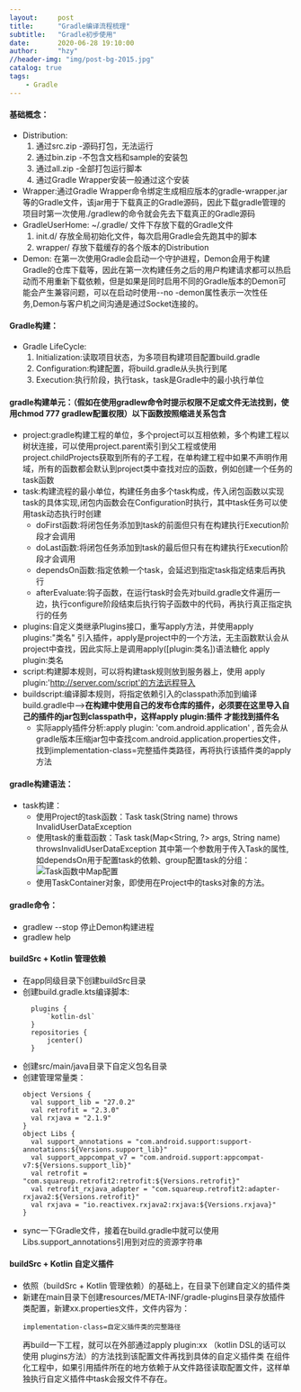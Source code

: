 ```yaml
---
layout:     post
title:      "Gradle编译流程梳理"
subtitle:   "Gradle初步使用"
date:       2020-06-28 19:10:00
author:     "hzy"
//header-img: "img/post-bg-2015.jpg"
catalog: true
tags:
    - Gradle
---
```


#### 基础概念：

- Distribution:
  1. 通过src.zip -源码打包，无法运行
  2. 通过bin.zip -不包含文档和sample的安装包
  3. 通过all.zip -全部打包运行脚本
  4. 通过Gradle Wrapper安装一般通过这个安装
- Wrapper:通过Gradle
  Wrapper命令绑定生成相应版本的gradle-wrapper.jar等的Gradle文件，该jar用于下载真正的Gradle源码，因此下载gradle管理的项目时第一次使用./gradlew的命令就会先去下载真正的Gradle源码
- GradleUserHome: ~/.gradle/ 文件下存放下载的Gradle文件
  1. init.d/ 存放全局初始化文件，每次启用Gradle会先跑其中的脚本
  2. wrapper/ 存放下载缓存的各个版本的Distribution
- Demon:
  在第一次使用Gradle会启动一个守护进程，Demon会用于构建Gradle的仓库下载等，因此在第一次构建任务之后的用户构建请求都可以热启动而不用重新下载依赖，但是如果是同时启用不同的Gradle版本的Demon可能会产生兼容问题，可以在启动时使用--no
  -demon属性表示一次性任务,Demon与客户机之间沟通是通过Socket连接的。

#### Gradle构建：

- Gradle LifeCycle:
  1. Initialization:读取项目状态，为多项目构建项目配置build.gradle
  2. Configuration:构建配置，将build.gradle从头执行到尾
  3. Execution:执行阶段，执行task，task是Gradle中的最小执行单位


#### gradle构建单元：（假如在使用gradlew命令时提示权限不足或文件无法找到，使用chmod 777 gradlew配置权限）以下函数按照缩进关系包含

- project:gradle构建工程的单位，多个project可以互相依赖，多个构建工程以树状连接，可以使用project.parent索引到父工程或使用project.childProjects获取到所有的子工程，在单构建工程中如果不声明作用域，所有的函数都会默认到project类中查找对应的函数，例如创建一个任务的task函数
- task:构建流程的最小单位，构建任务由多个task构成，传入闭包函数以实现task的具体实现,闭包内函数会在Configuration时执行，其中task任务可以使用task动态执行时创建
  - doFirst函数:将闭包任务添加到task的前面但只有在构建执行Execution阶段才会调用
  - doLast函数:将闭包任务添加到task的最后但只有在构建执行Execution阶段才会调用
  - dependsOn函数:指定依赖一个task，会延迟到指定task指定结束后再执行
  - afterEvaluate:钩子函数，在运行task时会先对build.gradle文件遍历一边，执行configure阶段结束后执行钩子函数中的代码，再执行真正指定执行的任务
- plugins:自定义类继承Plugins接口，重写apply方法，并使用apply plugins:"类名"
  引入插件，apply是project中的一个方法，无主函数默认会从project中查找，因此实际上是调用apply(\[plugin:类名\])语法糖化
  apply plugin:类名
- script:构建脚本规则，可以将构建task规则放到服务器上，使用 apply
  plugin:'http://server.com/script'的方法远程导入
- buildscript:编译脚本规则，将指定依赖引入的classpath添加到编译build.gradle中-->**在构建中使用自己的发布仓库的插件，必须要在这里导入自己的插件的jar包到classpath中，这样apply
  plugin:插件 才能找到插件名**
  - 实际apply插件分析:apply plugin: 'com.android.application' ,
    首先会从gradle版本压缩jar包中查找com.android.application.properties文件，找到implementation-class=完整插件类路径，再将执行该插件类的apply方法


#### gradle构建语法：

- task构建：
  - 使用Project的task函数：Task task(String name) throws InvalidUserDataException
  - 使用task的重载函数：Task task(Map<String, ?> args, String name) throwsInvalidUserDataException 其中第一个参数用于传入Task的属性,如dependsOn用于配置task的依赖、group配置task的分组：![Task函数中Map配置](https://hzy-joel.github.io/img/post/post_gradle_task_args.png)
  - 使用TaskContainer对象，即使用在Project中的tasks对象的方法。

#### gradle命令：

- gradlew --stop 停止Demon构建进程
- gradlew help




#### buildSrc + Kotlin 管理依赖
- 在app同级目录下创建buildSrc目录
- 创建build.gradle.kts编译脚本:
  ```
    plugins {
        `kotlin-dsl`
    }
    repositories {
        jcenter()
    }
  ```
- 创建src/main/java目录下自定义包名目录
- 创建管理常量类：
  ```
  object Versions {
    val support_lib = "27.0.2"
    val retrofit = "2.3.0"
    val rxjava = "2.1.9"
  }
  object Libs {
    val support_annotations = "com.android.support:support-annotations:${Versions.support_lib}"
    val support_appcompat_v7 = "com.android.support:appcompat-v7:${Versions.support_lib}"
    val retrofit = "com.squareup.retrofit2:retrofit:${Versions.retrofit}"
    val retrofit_rxjava_adapter = "com.squareup.retrofit2:adapter-rxjava2:${Versions.retrofit}"
    val rxjava = "io.reactivex.rxjava2:rxjava:${Versions.rxjava}"
  }
  ```
- sync一下Gradle文件，接着在build.gradle中就可以使用Libs.support_annotations引用到对应的资源字符串

#### buildSrc + Kotlin 自定义插件
- 依照（buildSrc + Kotlin 管理依赖）的基础上，在目录下创建自定义的插件类
- 新建在main目录下创建resources/META-INF/gradle-plugins目录存放插件类配置，新建xx.properties文件，文件内容为：
  ```
  implementation-class=自定义插件类的完整路径
  ```
  再build一下工程，就可以在外部通过apply plugin:xx （kotlin DSL的话可以使用 plugins方法）的方法找到该配置文件再找到具体的自定义插件类
  在组件化工程中，如果引用插件所在的地方依赖于从文件路径读取配置文件，这样单独执行自定义插件中task会报文件不存在。





